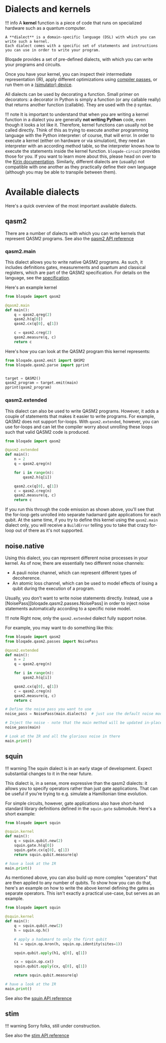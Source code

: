 # Dialects and kernels

!!! info
    A **kernel** function is a piece of code that runs on specialized hardware such as a quantum computer.

    A **dialect** is a domain-specific language (DSL) with which you can write such a kernel.
    Each dialect comes with a specific set of statements and instructions you can use in order to write your program.

Bloqade provides a set of pre-defined dialects, with which you can write your programs and circuits.

Once you have your kernel, you can inspect their intermediate representation (IR), apply different optimizations using [compiler passes](../quick_start/circuits/compiler_passes/index.md), or run them on a [(simulator) device](./simulator_device/simulator_device.md).

All dialects can be used by decorating a function.
Small primer on decorators: a decorator in Python is simply a function (or any callable really) that returns another function (callable).
They are used with the `@` syntax.

!!! note
    It is important to understand that when you are writing a kernel function in a dialect you are generally **not writing Python** code, even though it looks a lot like it.
    Therefore, kernel functions can usually not be called directly.
    Think of this as trying to execute another programming language with the Python interpreter: of course, that will error.
    In order to execute a kernel (either on hardware or via simulation), they need an interpreter with an according method table, so the interpreter knows how to execute the statements inside the kernel function.
    `bloqade-circuit` provides those for you.
    If you want to learn more about this, please head on over to the [Kirin documentation](https://queracomputing.github.io/kirin/latest/).
    Similarly, different dialects are (usually) not compatible with one another as they practically define their own language (although you may be able to transpile between them).


# Available dialects

Here's a quick overview of the most important available dialects.

## qasm2

There are a number of dialects with which you can write kernels that represent QASM2 programs.
See also the [qasm2 API reference](../reference/qasm2.md)

### qasm2.main

This dialect allows you to write native QASM2 programs.
As such, it includes definitions gates, measurements and quantum and classical registers, which are part of the QASM2 specification.
For details on the language, see the [specification](https://arxiv.org/abs/1707.03429).

Here's an example kernel

```python
from bloqade import qasm2

@qasm2.main
def main():
    q = qasm2.qreg(2)
    qasm2.h(q[0])
    qasm2.cx(q[0], q[1])

    c = qasm2.creg(2)
    qasm2.measure(q, c)
    return c
```

Here's how you can look at the QASM2 program this kernel represents:

```python
from bloqade.qasm2.emit import QASM2
from bloqade.qasm2.parse import pprint


target = QASM2()
qasm2_program = target.emit(main)
pprint(qasm2_program)
```

### qasm2.extended

This dialect can also be used to write QASM2 programs.
However, it adds a couple of statements that makes it easier to write programs.
For example, QASM2 does not support for-loops.
With `qasm2.extended`, however, you can use for-loops and can let the compiler worry about unrolling these loops such that valid QASM2 code is produced.

```python
from bloqade import qasm2

@qasm2.extended
def main():
    n = 2
    q = qasm2.qreg(n)

    for i in range(n):
        qasm2.h(q[i])

    qasm2.cx(q[0], q[1])
    c = qasm2.creg(n)
    qasm2.measure(q, c)
    return c
```

If you run this through the code emission as shown above, you'll see that the for-loop gets unrolled into separate hadamard gate applications for each qubit.
At the same time, if you try to define this kernel using the `qasm2.main` dialect only, you will receive a `BuildError` telling you to take that crazy for-loop out of there as it's not supported.


## noise.native

Using this dialect, you can represent different noise processes in your kernel.
As of now, there are essentially two different noise channels:

* A pauli noise channel, which can represent different types of decoherence.
* An atomic loss channel, which can be used to model effects of losing a qubit during the execution of a program.

Usually, you don't want to write noise statements directly.
Instead, use a [NoisePass][bloqade.qasm2.passes.NoisePass] in order to inject noise statements automatically according to a specific noise model.

!!! note
    Right now, only the `qasm2.extended` dialect fully support noise.

For example, you may want to do something like this:

```python
from bloqade import qasm2
from bloqade.qasm2.passes import NoisePass

@qasm2.extended
def main():
    n = 2
    q = qasm2.qreg(n)

    for i in range(n):
        qasm2.h(q[i])

    qasm2.cx(q[0], q[1])
    c = qasm2.creg(n)
    qasm2.measure(q, c)
    return c

# Define the noise pass you want to use
noise_pass = NoisePass(main.dialects)  # just use the default noise model for now

# Inject the noise - note that the main method will be updated in-place
noise_pass(main)

# Look at the IR and all the glorious noise in there
main.print()
```


## squin

!!! warning
    The squin dialect is in an early stage of development.
    Expect substantial changes to it in the near future.


This dialect is, in a sense, more expressive than the qasm2 dialects: it allows you to specify operators rather than just gate applications.
That can be useful if you're trying to e.g. simulate a Hamiltonian time evolution.

For simple circuits, however, gate applications also have short-hand standard library definitions defined in the `squin.gate` submodule.
Here's a short example:

```python
from bloqade import squin

@squin.kernel
def main():
    q = squin.qubit.new(2)
    squin.gate.h(q[0])
    squin.gate.cx(q[0], q[1])
    return squin.qubit.measure(q)

# have a look at the IR
main.print()
```


As mentioned above, you can also build up more complex "operators" that are then applied to any number of qubits.
To show how you can do that, here's an example on how to write the above kernel defining the gates as separate operators.
This isn't exactly a practical use-case, but serves as an example.

```python
from bloqade import squin

@squin.kernel
def main():
    q = squin.qubit.new(2)
    h = squin.op.h()

    # apply a hadamard to only the first qubit
    h1 = squin.op.kron(h, squin.op.identity(sites=1))

    squin.qubit.apply(h1, q[0], q[1])

    cx = squin.op.cx()
    squin.qubit.apply(cx, q[0], q[1])

    return squin.qubit.measure(q)

# have a look at the IR
main.print()
```

See also the [squin API reference](../reference/squin.md)

## stim

!!! warning
    Sorry folks, still under construction.

See also the [stim API reference](../reference/stim.md)
